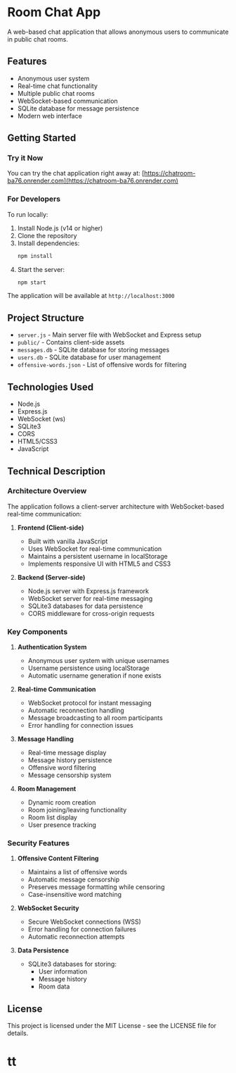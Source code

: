 # Room Chat App

A web-based chat application that allows anonymous users to communicate in public chat rooms.

## Features

- Anonymous user system
- Real-time chat functionality
- Multiple public chat rooms
- WebSocket-based communication
- SQLite database for message persistence
- Modern web interface

## Getting Started

### Try it Now

You can try the chat application right away at:
[https://chatroom-ba76.onrender.com](https://chatroom-ba76.onrender.com)

### For Developers

To run locally:

1. Install Node.js (v14 or higher)
2. Clone the repository
3. Install dependencies:
   ```bash
   npm install
   ```
4. Start the server:
   ```bash
   npm start
   ```

The application will be available at `http://localhost:3000`

## Project Structure

- `server.js` - Main server file with WebSocket and Express setup
- `public/` - Contains client-side assets
- `messages.db` - SQLite database for storing messages
- `users.db` - SQLite database for user management
- `offensive-words.json` - List of offensive words for filtering

## Technologies Used

- Node.js
- Express.js
- WebSocket (ws)
- SQLite3
- CORS
- HTML5/CSS3
- JavaScript

## Technical Description

### Architecture Overview
The application follows a client-server architecture with WebSocket-based real-time communication:

1. **Frontend (Client-side)**
   - Built with vanilla JavaScript
   - Uses WebSocket for real-time communication
   - Maintains a persistent username in localStorage
   - Implements responsive UI with HTML5 and CSS3

2. **Backend (Server-side)**
   - Node.js server with Express.js framework
   - WebSocket server for real-time messaging
   - SQLite3 databases for data persistence
   - CORS middleware for cross-origin requests

### Key Components

1. **Authentication System**
   - Anonymous user system with unique usernames
   - Username persistence using localStorage
   - Automatic username generation if none exists

2. **Real-time Communication**
   - WebSocket protocol for instant messaging
   - Automatic reconnection handling
   - Message broadcasting to all room participants
   - Error handling for connection issues

3. **Message Handling**
   - Real-time message display
   - Message history persistence
   - Offensive word filtering
   - Message censorship system

4. **Room Management**
   - Dynamic room creation
   - Room joining/leaving functionality
   - Room list display
   - User presence tracking

### Security Features

1. **Offensive Content Filtering**
   - Maintains a list of offensive words
   - Automatic message censorship
   - Preserves message formatting while censoring
   - Case-insensitive word matching

2. **WebSocket Security**
   - Secure WebSocket connections (WSS)
   - Error handling for connection failures
   - Automatic reconnection attempts

3. **Data Persistence**
   - SQLite3 databases for storing:
     - User information
     - Message history
     - Room data

## License

This project is licensed under the MIT License - see the LICENSE file for details.
# tt
